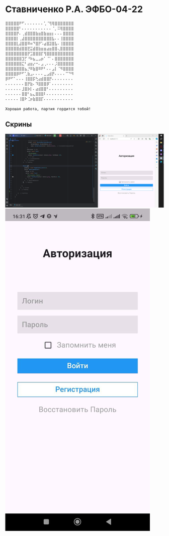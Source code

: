 # Ставниченко Р.А. ЭФБО-04-22

```
⣿⣿⣿⣿⣿⠟⠋⠄⠄⠄⠄⠄⠄⠄⢁⠈⢻⢿⣿⣿⣿⣿⣿⣿⣿
⣿⣿⣿⣿⣿⠃⠄⠄⠄⠄⠄⠄⠄⠄⠄⠄⠄⠈⡀⠭⢿⣿⣿⣿⣿
⣿⣿⣿⣿⡟⠄⢀⣾⣿⣿⣿⣷⣶⣿⣷⣶⣶⡆⠄⠄⠄⣿⣿⣿⣿
⣿⣿⣿⣿⡇⢀⣼⣿⣿⣿⣿⣿⣿⣿⣿⣿⣿⣧⠄⠄⢸⣿⣿⣿⣿
⣿⣿⣿⣿⣇⣼⣿⣿⠿⠶⠙⣿⡟⠡⣴⣿⣽⣿⣧⠄⢸⣿⣿⣿⣿
⣿⣿⣿⣿⣿⣾⣿⣿⣟⣭⣾⣿⣷⣶⣶⣴⣶⣿⣿⢄⣿⣿⣿⣿⣿
⣿⣿⣿⣿⣿⣿⣿⣿⡟⣩⣿⣿⣿⡏⢻⣿⣿⣿⣿⣿⣿⣿⣿⣿⣿
⣿⣿⣿⣿⣿⣿⣹⡋⠘⠷⣦⣀⣠⡶⠁⠈⠁⠄⣿⣿⣿⣿⣿⣿⣿
⣿⣿⣿⣿⣿⣿⣍⠃⣴⣶⡔⠒⠄⣠⢀⠄⠄⠄⡨⣿⣿⣿⣿⣿⣿
⣿⣿⣿⣿⣿⣿⣿⣦⡘⠿⣷⣿⠿⠟⠃⠄⠄⣠⡇⠈⠻⣿⣿⣿⣿
⣿⣿⣿⣿⡿⠟⠋⢁⣷⣠⠄⠄⠄⠄⣀⣠⣾⡟⠄⠄⠄⠄⠉⠙⠻
⡿⠟⠋⠁⠄⠄⠄⢸⣿⣿⡯⢓⣴⣾⣿⣿⡟⠄⠄⠄⠄⠄⠄⠄⠄
⠄⠄⠄⠄⠄⠄⠄⣿⡟⣷⠄⠹⣿⣿⣿⡿⠁⠄⠄⠄⠄⠄⠄⠄⠄
⠄⠄⠄⠄⠄⠄⣸⣿⡷⡇⠄⣴⣾⣿⣿⠃⠄⠄⠄⠄⠄⠄⠄⠄⠄
⠄⠄⠄⠄⠄⠄⣿⣿⠃⣦⣄⣿⣿⣿⠇⠄⠄⠄⠄⠄⠄⠄⠄⠄⠄
⠄⠄⠄⠄⠄⢸⣿⠗⢈⡶⣷⣿⣿⡏⠄⠄⠄⠄⠄⠄⠄⠄⠄⠄⠄

Хорошая работа, партия гордится тобой!
```

## Скрины

![](images/windows.png)
![](images/android.jpg)